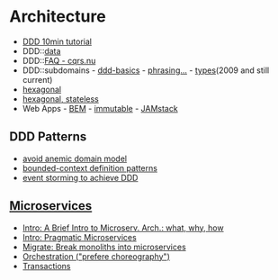 # Architecture

* [DDD 10min tutorial](https://hackernoon.com/clean-domain-driven-design-in-10-minutes-6037a59c8b7b)
* DDD::[data](https://medium.com/@danielsomerfield/domain-driven-design-in-data-engineering-442be7a0705b)
* DDD::[FAQ - cqrs.nu](https://cqrs.nu/Faq)
* DDD::subdomains - [ddd-basics](https://vladikk.com/2018/01/26/revisiting-the-basics-of-ddd/) - [phrasing...](https://robertbasic.com/blog/bounded-contexts-and-subdomains/) - [types](https://blog.jonathanoliver.com/ddd-strategic-design-core-supporting-and-generic-subdomains/)(2009 and still current)
* [hexagonal](https://blog.octo.com/en/hexagonal-architecture-three-principles-and-an-implementation-example/)
* [hexagonal, stateless](https://vaadin.com/learn/tutorials/ddd/ddd_and_hexagonal)
* Web Apps - [BEM](http://getbem.com/introduction/) - [immutable](https://immutablewebapps.org/) - [JAMstack](https://jamstack.org)

## DDD Patterns

* [avoid anemic domain model](https://hackernoon.com/how-to-avoid-anemic-domain-model-5e1c3e6fe4d0)
* [bounded-context definition patterns](https://codeburst.io/ddd-strategic-patterns-how-to-define-bounded-contexts-2dc70927976e)
* [event storming to achieve DDD](https://techbeacon.com/devops/introduction-event-storming-easy-way-achieve-domain-driven-design)

## [Microservices](https://microservices.io/)

* [Intro: A Brief Intro to Microserv. Arch.: what, why, how](https://medium.com/hashmapinc/the-what-why-and-how-of-a-microservices-architecture-4179579423a9)
* [Intro: Pragmatic Microservices](https://medium.com/microservices-in-practice/microservices-in-practice-7a3e85b6624c)
* [Migrate: Break monoliths into microservices](https://martinfowler.com/articles/break-monolith-into-microservices.html)
* [Orchestration ("prefere choreography")](https://www.scalyr.com/blog/orchestrating-microservices-guide-architects/)
* [Transactions](https://dzone.com/articles/transactions-in-microservices)

